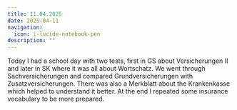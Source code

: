 ```yaml
---
title: 11.04.2025
date: 2025-04-11
navigation:
  icon: i-lucide-notebook-pen
description: ""
---
```


Today I had a school day with two tests, first in GS about Versicherungen II and later in SK where it was all about Wortschatz. We went through Sachversicherungen and compared Grundversicherungen with Zusatzversicherungen. There was also a Merkblatt about the Krankenkasse which helped to understand it better. At the end I repeated some insurance vocabulary to be more prepared.

